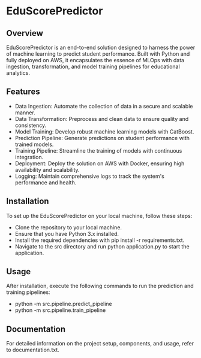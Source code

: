 # EduScorePredictor
## Overview
EduScorePredictor is an end-to-end solution designed to harness the power of machine learning to predict student performance. Built with Python and fully deployed on AWS, it encapsulates the essence of MLOps with data ingestion, transformation, and model training pipelines for educational analytics.

## Features
- Data Ingestion: Automate the collection of data in a secure and scalable manner.
- Data Transformation: Preprocess and clean data to ensure quality and consistency.
- Model Training: Develop robust machine learning models with CatBoost.
- Prediction Pipeline: Generate predictions on student performance with trained models.
- Training Pipeline: Streamline the training of models with continuous integration.
- Deployment: Deploy the solution on AWS with Docker, ensuring high availability and scalability.
- Logging: Maintain comprehensive logs to track the system's performance and health.
## Installation
To set up the EduScorePredictor on your local machine, follow these steps:

- Clone the repository to your local machine.
- Ensure that you have Python 3.x installed.
- Install the required dependencies with pip install -r requirements.txt.
- Navigate to the src directory and run python application.py to start the application.
## Usage
After installation, execute the following commands to run the prediction and training pipelines:
- python -m src.pipeline.predict_pipeline
- python -m src.pipeline.train_pipeline
## Documentation
For detailed information on the project setup, components, and usage, refer to documentation.txt.
